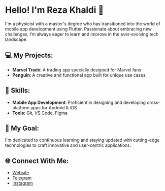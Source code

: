 # Hello! I'm Reza Khaldi 👋  

I'm a physicist with a master's degree who has transitioned into the world of mobile app development using Flutter. Passionate about embracing new challenges, I’m always eager to learn and improve in the ever-evolving tech landscape.

## 💻 My Projects:
- **Marvel Trade**: A trading app specially designed for Marvel fans  
- **Penguin**: A creative and functional app built for unique use cases  

## 🚀 Skills:
- **Mobile App Development**: Proficient in designing and developing cross-platform apps for Android & iOS  
- **Tools:** Git, VS Code, Figma  

## 🎯 My Goal:
I'm dedicated to continuous learning and staying updated with cutting-edge technologies to craft innovative and user-centric applications.

## 🌐 Connect With Me:
- [Website](http://www.fluttereza.com/)  
- [Telegram](https://t.me/rizaxldi)  
- [Instagram](https://www.instagram.com/fluttereza/)  

